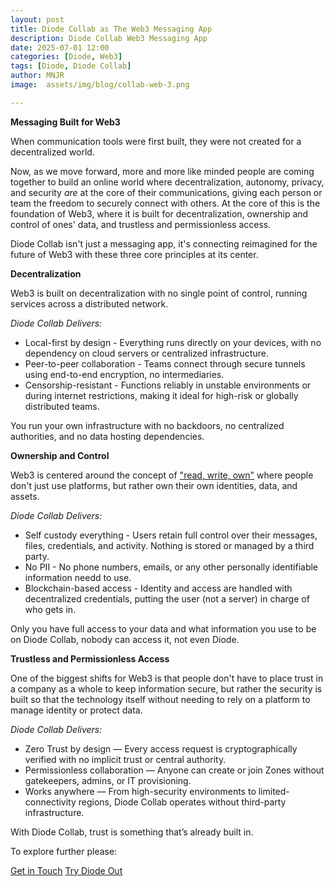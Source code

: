 ```yaml
---
layout: post
title: Diode Collab as The Web3 Messaging App
description: Diode Collab Web3 Messaging App
date: 2025-07-01 12:00
categories: [Diode, Web3]
tags: [Diode, Diode Collab]
author: MNJR
image: 	assets/img/blog/collab-web-3.png

---
```


**Messaging Built for Web3**

When communication tools were first built, they were not created for a decentralized world.

Now, as we move forward, more and more like minded people are coming together to build an online world where decentralization, autonomy, privacy, and security _are_ at the core of their communications, giving each person or team the freedom to securely connect with others. At the core of this is the foundation of Web3, where it is built for decentralization, ownership and control of ones' data, and trustless and permissionless access. 

Diode Collab isn't just a messaging app, it's connecting reimagined for the future of Web3 with these three core principles at its center. 

**Decentralization**

Web3 is built on decentralization with no single point of control, running services across a distributed network. 

*Diode Collab Delivers:*
- Local-first by design - Everything runs directly on your devices, with no dependency on cloud servers or centralized infrastructure.
- Peer-to-peer collaboration - Teams connect through secure tunnels using end-to-end encryption, no intermediaries.
- Censorship-resistant - Functions reliably in unstable environments or during internet restrictions, making it ideal for high-risk or globally distributed teams.

You run your own infrastructure with no backdoors, no centralized authorities, and no data hosting dependencies. 

**Ownership and Control**

Web3 is centered around the concept of ["read, write, own"](https://limeacademy.tech/what-are-the-core-principles-of-web3/) where people don't just use platforms, but rather own their own identities, data, and assets. 

*Diode Collab Delivers:*
- Self custody everything - Users retain full control over their messages, files, credentials, and activity. Nothing is stored or managed by a third party.
- No PII - No phone numbers, emails, or any other personally identifiable information needd to use.
- Blockchain-based access - Identity and access are handled with decentralized credentials, putting the user (not a server) in charge of who gets in.

Only you have full access to your data and what information you use to be on Diode Collab, nobody can access it, not even Diode. 

**Trustless and Permissionless Access**

One of the biggest shifts for Web3 is that people don't have to place trust in a company as a whole to keep information secure, but rather the security is built so that the technology itself without needing to rely on a platform to manage identity or protect data.  

*Diode Collab Delivers:*
- Zero Trust by design — Every access request is cryptographically verified with no implicit trust or central authority.
- Permissionless collaboration — Anyone can create or join Zones without gatekeepers, admins, or IT provisioning.
- Works anywhere — From high-security environments to limited-connectivity regions, Diode Collab operates without third-party infrastructure.
  
With Diode Collab, trust is something that’s already built in.

To explore further please:
<div class="story__buttons">
  <a href="{{"https://contactdiode.paperform.co"}}" class="btn" target="">Get in Touch</a>
  <a href="#download-app" class="btn popup-open" target="">Try Diode Out</a>
</div>

